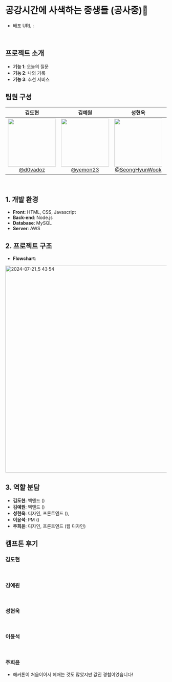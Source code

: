 # 공강시간에 사색하는 중생들 (공사중)🚧

- 배포 URL : 

  <br>

## 프로젝트 소개

- **기능 1**: 오늘의 질문
- **기능 2**: 나의 기록
- **기능 3**: 추천 서비스
  <br>

## 팀원 구성

<div align="center">

|                                                                 **김도현**                                                                  |                                                                 **김예원**                                                                  |                                                               **성현욱**                                                                |                                                                **이윤석**                                                                 |                                                                **주희윤**                                                                |
| :-----------------------------------------------------------------------------------------------------------------------------------------: | :-----------------------------------------------------------------------------------------------------------------------------------------: | :-------------------------------------------------------------------------------------------------------------------------------------: | :---------------------------------------------------------------------------------------------------------------------------------------: | :--------------------------------------------------------------------------------------------------------------------------------------: |
| [<img src="https://avatars.githubusercontent.com/u/174128289?v=4" height=150 width=150> <br/> @d0vadoz](https://github.com/d0vadoz) | [<img src="https://avatars.githubusercontent.com/u/174130010?v=4" height=150 width=150> <br/> @yemon23](https://github.com/yewon23) | [<img src="https://avatars.githubusercontent.com/u/81460480?v=4" height=150 width=150> <br/> @SeongHyunWook](https://github.com/SeongHyunWook) | [<img src="https://avatars.githubusercontent.com/u/164312366?v=4" height=150 width=150> <br/> @yslmoment](https://github.com/yslmoment) | [<img src="https://avatars.githubusercontent.com/u/139067399?v=4" height=150 width=150> <br/> @gmldbs3104](https://github.com/gmldbs3104) |

</div>

<br>

## 1. 개발 환경

- **Front**: HTML, CSS, Javascript
- **Back-end**: Node.js
- **Database**: MySQL
- **Server**: AWS
  <br>

## 2. 프로젝트 구조

- **Flowchart**:

<img width="647" alt="2024-07-21_5 43 54" src="https://github.com/user-attachments/assets/b3f9015e-80e1-406b-9061-cf13f1e80b37">
  <br>

## 3. 역할 분담

- **김도현**: 백엔드 ()
- **김예원**: 벡앤드 () 
- **성현욱**: 디자인, 프론트엔드 (),
- **이윤석**: PM ()
- **주희윤**: 디자인, 프론트엔드 (웹 디자인)

## 캠프톤 후기

### 김도현


<br>

### 김예원

<br>

### 성현욱


<br>

### 이윤석


<br>

### 주희윤
- 해커톤이 처음이어서 헤매는 것도 많았지만 값진 경험이었습니다! 

